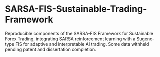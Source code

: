 # SARSA-FIS-Sustainable-Trading-Framework
Reproducible components of the SARSA-FIS Framework for Sustainable Forex Trading, integrating SARSA reinforcement learning with a Sugeno-type FIS for adaptive and interpretable AI trading. Some data withheld pending patent and dissertation completion.

